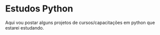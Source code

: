 # Estudos Python
 Aqui vou postar alguns projetos de cursos/capacitações em python que estarei estudando.
